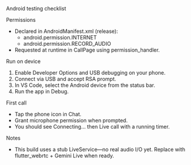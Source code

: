Android testing checklist

Permissions
- Declared in AndroidManifest.xml (release):
  - android.permission.INTERNET
  - android.permission.RECORD_AUDIO
- Requested at runtime in CallPage using permission_handler.

Run on device
1) Enable Developer Options and USB debugging on your phone.
2) Connect via USB and accept RSA prompt.
3) In VS Code, select the Android device from the status bar.
4) Run the app in Debug.

First call
- Tap the phone icon in Chat.
- Grant microphone permission when prompted.
- You should see Connecting… then Live call with a running timer.

Notes
- This build uses a stub LiveService—no real audio I/O yet. Replace with flutter_webrtc + Gemini Live when ready.